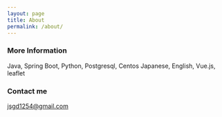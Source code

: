 ```yaml
---
layout: page
title: About
permalink: /about/
---
```


### More Information

Java, Spring Boot, Python, Postgresql, Centos
Japanese, English, Vue.js, leaflet

### Contact me

[jsgd1254@gmail.com](mailto:jsgd1254@gmail.com)
